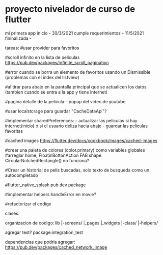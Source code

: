 # proyecto nivelador de curso de flutter

mi primera app
inicio - 30/3/2021
cumple requerimientos - 11/5/2021
fininalizada - 

tareas:
#usar provider para favoritos

#scroll infinito en la lista de peliculas https://pub.dev/packages/infinite_scroll_pagination

#error cuando se borra un elemento de favoritos usando un Dismissible (problemas con el index del listview)

#al tirar para abajo en la pantalla principal que se actualicen los datos (tambien cuando se entra a la app y tiene internet)

#pagina detalle de la pelicula - popup del video de youtube

#usar localstorage para guardar "CacheDataApi"?

#implementar sharedPreferences:  - actualizar las peliculas si hay internet(inicio) o si el usuario deliza hacia abajo - guardar las peliculas favoritas

#cached images https://flutter.dev/docs/cookbook/images/cached-images

#crear una paleta de colores (color.primary) como variables globales
#arreglar home, FloatinBottonAction FAB shape: CircularNotchedRectangle() no funciona?

#Crear un historial de pelis buscadas, solo texto de busqueda como un autocompletado

#flutter_native_splash pub dev package

#implementar helpers handleError en movie?

#refactorizar el codigo

clases:

organizacion de codigo:
lib
|-screens/
|\_pages
|\_widgets
|-class/
|-helpers/

agregar test?
package:integration_test

dependencias que podria agregar:
https://pub.dev/packages/cached_network_image
